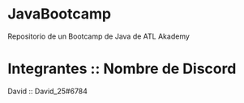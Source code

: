 # JavaBootcamp
Repositorio de un Bootcamp de Java de ATL Akademy 

# Integrantes :: Nombre de Discord
David :: David_25#6784
